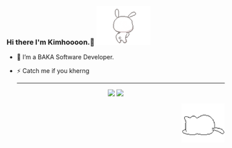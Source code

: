 ### Hi there I'm Kimhoooon.👋 <img height=90 src="https://github.com/kimkimhun3/Dark-Portfolio/blob/master/kim.gif"/>
- 🤔 I’m a BAKA Software Developer.
- ⚡ Catch me if you kherng

  ---
<!--
**kimkimhun3/kimkimhun3** is a ✨ _special_ ✨ repository because its `README.md` (this file) appears on your GitHub profile.

Here are some ideas to get you started:

- 🔭 I’m currently working on ...
- 🌱 I’m currently learning ...
- 👯 I’m looking to collaborate on ...
- 🤔 I’m looking for help with ...
- 💬 Ask me about ...
- 📫 How to reach me: ...
- 😄 Pronouns: ...
- ⚡ Fun fact: ...
-->
<p align="center">
  <img height=200 src="https://github-readme-stats.vercel.app/api/top-langs/?username=kimkimhun3&layout=compact&theme=dark" />
  <img src="https://github-readme-stats.vercel.app/api?username=kimkimhun3&show_icons=true&theme=transparent"/>
 </p> 
  <p> 
  <img src="https://raw.githubusercontent.com/kimkimhun3/Dark-Portfolio/master/%F0%9F%8C%99.gif"  align="right" width="100" height="90" />


</p>


